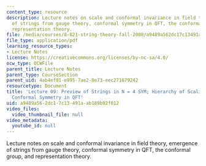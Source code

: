 ```yaml
---
content_type: resource
description: Lecture notes on scale and conformal invariance in field theory, emergence
  of strings from gauge theory, conformal symmetry in QFT, the conformal group, and
  representation theory.
file: /media/courses/8-821-string-theory-fall-2008/a9489a562dc17c13491aab189b92f012_lecture09.pdf
file_type: application/pdf
learning_resource_types:
- Lecture Notes
license: https://creativecommons.org/licenses/by-nc-sa/4.0/
ocw_type: OCWFile
parent_title: Lecture Notes
parent_type: CourseSection
parent_uid: 4ab4ef81-e995-7ae2-8e73-eec271679242
resourcetype: Document
title: 'Lecture 09: Preview of Strings in N = 4 SYM; Hierarchy of Scaling dimensions;
  Conformal Symmetry in QFT'
uid: a9489a56-2dc1-7c13-491a-ab189b92f012
video_files:
  video_thumbnail_file: null
video_metadata:
  youtube_id: null
---
```

Lecture notes on scale and conformal invariance in field theory, emergence of strings from gauge theory, conformal symmetry in QFT, the conformal group, and representation theory.